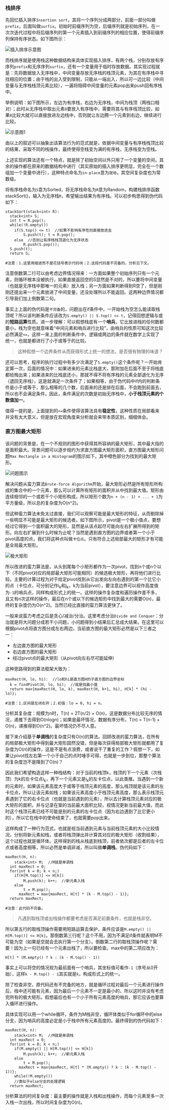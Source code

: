 ### 栈排序

先回忆插入排序`Insertion sort`，其将一个序列分成两部分，前面一部分叫做`prefix`，后面叫做`surfix`。初始时前缀序列为空，后缀序列就是初始序列，在一次次迭代过程中将后缀序列的第一个元素插入到前缀序列的相应位置，使得前缀序列保持有序状态。如下图所示：

![插入排序示意图](http://book.moecode.com/dsa/day0/stacksort/1.png)

而栈排序就是使用栈这种数据结构来具体实现插入排序，有两个栈，分别存放有序序列`prefix`和无序序列`surfix`，还有一个变量用于临时存放数据。其实现过程就是：先将数据放入无序栈中，中间变量存放无序栈的栈顶元素，为其在有序栈中寻找相应的位置；由于栈的出入受到限制，只能从一端出入，所以可一边比较（中间变量与无序栈栈顶元素比较），一遍将阻碍中间变量的元素pop出来push回有序栈中。

举例说明：如下图所示，左边为有序栈，右边为无序栈，中间为栈顶（两栈口相对）；此时从无序栈中取出元素`8`要放入有序栈中，需要将其与有序栈顶比较，如果`8`比较大就可以直接放进左边栈中，否则就让左边腾一个元素到右边，继续进行比较。

![示意图1](http://book.moecode.com/dsa/day0/stacksort/2.png)

由以上的叙述可以抽象出该算法行为的范式就是，依据中间变量与有序栈栈顶比较的结果，采取不同的栈操作，最终使得空栈变为满的有序栈，无序栈变为空栈。

上述实现的算法还有一个特点，就是除了初始空间以外只用了一个变量的空间，其余的操作都在原来的数据结构中进行（其实原始的插入排序更明显，完全在一个数组加一个变量中进行），这种特点命名为`in-place`意为`就地`，其空间复杂度也为常数级。

将有序栈命名为`S`意为Sorted，将无序栈命名为`R`意为Random，构建栈排序函数stackSort()，输入为无序栈`R`，希望输出结果为有序栈。可以初步构思得到伪代码如下：

```
stackSort(stack<int> R):
  stack<int> S;
  int t = R.pop();
  while(!R.empty())
  	if(S.top() <= t)  //如果不影响有序性则直接放进去
    	S.push(t); t = R.pop();
    else  //否则让有序栈栈顶退化为无序状态
    	R.push(S.pop());
  S.push(t);
  return S;

#注意：1.这里用缩进而不是花括号表示代码块；2.这段代码是不完备的，分析见下文。

```

注意倒数第二行可以由考虑边界情况得来：一方面如果整个初始序列只有一个元素，则循环根本没被执行，如果直接返回空的S显然是不对的，所以要将中间变量（也就是无序栈中那唯一的元素）放入栈；另一方面如果判断得到R空了，但是刚刚还提出来一个元素放进了中间变量，还没处理所以不能返回。这两种边界情况都引导我们加上倒数第二句。

事实上上面的伪代码是`不完备`的，问题出在if条件中，一开始栈为空怎么能读取栈顶呢？所以该判断条件应该改为`S.empty() || S.top() <= t`，记得回想逻辑与或的**短路运算**性质。进一步理解：可以假想栈底有一个**哨兵**，它比放进栈的任何数都要小，栈为空也就意味着“中间元素和哨兵进行比较”，由哨兵的性质可知这次比较必然满足`<=`，这样一来上面的判断条件中，逻辑或两边的条件就在数学上实现了统一，也就是都进行了小于或等于的比较。

> 这种假想一个边界条件从而获得形式上统一的想法，是否很有物理的味道？

还可以思考，程序的执行过程中有多少次满足了`S.empty()`这个条件呢？一开始肯定算一次，后面的情况中：如果进来的元素比栈底大，那附加在后面不至于将栈底都给掏出来；如果进来的比栈底还小，那就不得不将有序栈的元素全部退化为无序（退回无序栈），这是就满足一次条件了；如果相等，由于伪代码中if内的判断条件是小于或等于，那么相等的几个数，后面来的还是排在后面，不会跑到前面去，所以也不会满足条件。因此，条件满足的次数是初始无序栈中，**小于栈顶元素的个数值加一**。

值得一提的是，上面提到的`<=`条件使得该算法具有**稳定性**，这种性质在局部看来并没有太大意义，但是放在宏观角度来分析就会来带本质区别，细细体会。



### 直方图最大矩形

该问题的背景是，在一个不规则的图形中获得其所容纳的最大矩形，其中最大指的是面积最大。背景问题可以逐步规约为求直方图最大矩形面积，直方图最大矩形问题`Max Rectangle in a Histogram`的图示如下，其中橙色部分为找到的最大矩形。

![问题图示](http://book.moecode.com/dsa/day0/maxrect/1.png)

解决问题从蛮力算法`Brute-force Algorithm`开始，最大矩形必然是所有矩形所构成的集合中的一个元素，那么可以计算所有矩形的面积并从中找到最大值。矩形由连续相邻的一个或若干个小矩形构成，所以矩形个数为`n + (n - 1) + ... + 1`为平方量级，所以总的复杂度为O(n^2)。

但这种蛮力算法未免太过直接，我们可以观察可能是最大矩形的特征，从而剔除掉一些明显不可能是最大矩形的候选者。如下图所示，pivot是一个极小值点，要想经过它得到一个面积最大的矩形，显然是从该点起尽可能向左右扩展所得到的矩形。向左右扩展到什么时候为止呢？当然是遇到直方图的边界或者第一个小于pivot高度的点，我们将这种点叫做`卡位点`。只有符合上述局部最大的矩形才有可能是全局最大矩形。

![极大矩形](http://book.moecode.com/dsa/day0/maxrect/2.png)

所以改进的蛮力算法是，从头到尾每个小矩形都作为一次pivot，找到n个或n个以下（不同pivot对应的局部最大矩形可能相同）的候选极大矩形，再将他们进行比较。主要的计算过程为对于给定pivot找到从它出发向左向右遇到的第一个比它小的点（卡位点，可分别记作i<sub>k</sub>和j<sub>k</sub>，k为当前pivot），要注意边界可以视作高度值为`-1`的哨兵点，同样构成形式上的统一。这样的操作复杂度和遍历操作差不多，且又有n次这样的操作，最后在n个或以下的候选矩形中找到最大的需要O(n)，最终的复杂度仍为O(n^2)。当然已经比直接的蛮力算法更快了。

一般来说蛮力考虑之后是贪心/减治/分治。这里考虑分治`Divide and Conquer`：分治就是将大问题分成若干小问题，小问题得到小结果后汇总成大结果。在这里可以根据pivot点将直方图分成左右两边，当前直方图的最大矩形必然是以下三者之一：

- 左边直方图的最大矩形
- 右边直方图的最大矩形
- 经过pivot点的最大矩形（从pivot向左右尽可能延伸）

这种思路得到的算法框架大致为：

```
maxRect(H, lo, hi):  //lo和hi是直方图H的子直方图的边界坐标
  k = findPivot(H, lo, hi);  //就是找最小值
  return max{maxRect(H, lo, k), maxRect(H, k+1, hi), H[k] * (hi - lo)};

#注意：1.区间是左闭右开；2.初值：lo = 0, hi = n。
```

分析其复杂度：规模为n时，T(n) = 2T(n/2) + O(n)，这是数据分布比较无序的情况，递推下去得到O(nlogn)；如果是最坏情况，数据有序分布，T(n) = T(n-1) + O(n)，递推得到O(n^2)。最坏情况仍不尽人意。

接下来介绍基于**单调栈**的复杂度只有O(n)的算法。回顾改进的蛮力算法，在所有的局部极大矩形中得到最大矩形固然没错，但是每次获得局部极大矩形就都用了复杂度为O(n)的操作，这是不是有点浪费，或者说干了重复的工作？假想一下，如果让pivot找左右第一个小于自己的点时唾手可得，也就是一步到位，那整个算法的复杂度岂不是降到了O(n)？

因此我们希望构造这样一种栈结构：对于当前的栈顶k，栈顶的下一个元素（次栈顶）为k的左卡位点i<sub>k</sub>，再下一个元素又是i<sub>k</sub>的左卡位点，以此类推。当遇到一个新的元素时，如果该元素高度大于或等于栈顶元素的高度，那么栈顶就是该元素的左卡位点，所以让该元素如栈；如果该元素高度小于栈顶元素高度，那么表示栈顶元素遇到了它的右卡位点（也就是当前遇到的元素），所以去计算栈顶元素对应的极大矩形的面积，并与记录在案的当前最大面积比较，视情况更新当前最大值，而此时这个栈顶元素已经不可能是别的元素的左卡位点（因为右边遇到了比它更小的），所以它在栈中的使命结束了，也就需要pop出来。

这样构成了一种行为范式，也就是视当前遇到元素与当前栈顶元素的大小比较情况，分别将新元素如栈，或者将栈顶弹出并计算其对应的极大矩形（收割结果），这个过程也就是循环体。这样得到的栈从栈底到栈顶，前者依次都是后者的左卡位点或者高度相等，所以必然是单调非减，所以叫做**单调栈**。伪代码如下：

```
maxRect(H, n):
	stack<int> M;  //M就是单调栈
  int maxRect = 0;
  for(int k = 0; k < n;)
  	if(H[M.top()] <= H[k])
    	M.push(k); k++;  //新元素入栈
    else
    	t = M.pop();
      maxRect = max{maxRect, H[t] * (k - M.top() - 1)};
  return maxRect;

#注意：此代码不完备。
```

> 凡遇到取栈顶或出栈操作都要考虑是否满足前置条件，也就是栈非空。

所以第五行的取栈顶操作需要用短路运算去保护，条件应该是`M.empty() || H[M.top()] <= H[k]`。那倒数第三行呢？这个不用，因为不满足if条件就表明M不可能为空（如果是空就会去执行第一个分支）。倒数第二行的取栈顶操作呢？需要！因为上一句已经有一个元素出栈了，所以要检查。max中的第二项应改为：

`H[t] * (M.empty() ? k : (k - M.top() - 1))`

事实上可以将空的情况视为最前面有一个哨兵，其坐标值可看作`-1`（序号从0开始），这样`k - M.top() - 1`其实就是`k`，构成形式上的统一。

除了检查非空，原代码还有不完备的地方，就是循环过程对最后一个元素进行操作后，栈中还可能有元素，因为最后一个元素不一定是最小的，所以这时并没有考虑完所有的极大矩形。假想最后也有一个小于所有元素高度的哨兵，那它应该也要算入循环进行操作。

具体实现可以用一个while循环，条件为M栈非空，循环体类似于for循环中的else分支，因为哨兵的高度必定是小于栈中所有元素高度的。最终得到的伪代码如下：

```
maxRect(H, n):
	stack<int> M;  //M就是单调栈
  int maxRect = 0;
  for(int k = 0; k < n;)
  	if(M.empty() || H[M.top()] <= H[k])
    	M.push(k); k++;  //新元素入栈
    else
    	t = M.pop();
      maxRect = max{maxRect, H[t] * (M.empty() ? k : (k - M.top() - 1))};
	while(!M.empty())
    //类似于else分支的处理逻辑
  return maxRect;
```

分析算法的时间复杂度：最主要的操作就是入栈和出栈操作，而每个元素至多一次入栈一次出栈，所以时间复杂度为O(n)。